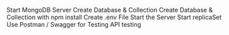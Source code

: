  Start MongoDB Server
Create Database & Collection
Create Database & Collection with npm install
Create .env File
Start the Server
Start replicaSet 
Use Postman / Swagger for Testing API testing
